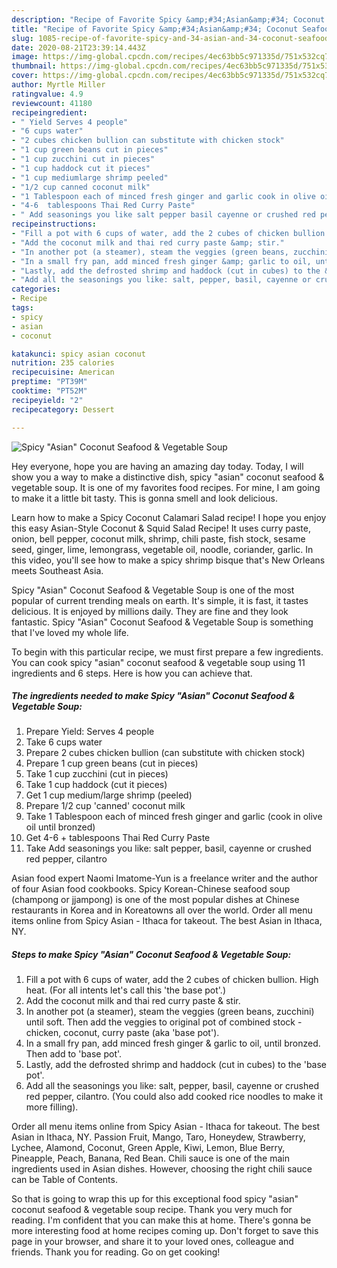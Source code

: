 ```yaml
---
description: "Recipe of Favorite Spicy &amp;#34;Asian&amp;#34; Coconut Seafood &amp;amp; Vegetable Soup"
title: "Recipe of Favorite Spicy &amp;#34;Asian&amp;#34; Coconut Seafood &amp;amp; Vegetable Soup"
slug: 1085-recipe-of-favorite-spicy-and-34-asian-and-34-coconut-seafood-and-amp-vegetable-soup
date: 2020-08-21T23:39:14.443Z
image: https://img-global.cpcdn.com/recipes/4ec63bb5c971335d/751x532cq70/spicy-asian-coconut-seafood-vegetable-soup-recipe-main-photo.jpg
thumbnail: https://img-global.cpcdn.com/recipes/4ec63bb5c971335d/751x532cq70/spicy-asian-coconut-seafood-vegetable-soup-recipe-main-photo.jpg
cover: https://img-global.cpcdn.com/recipes/4ec63bb5c971335d/751x532cq70/spicy-asian-coconut-seafood-vegetable-soup-recipe-main-photo.jpg
author: Myrtle Miller
ratingvalue: 4.9
reviewcount: 41180
recipeingredient:
- " Yield Serves 4 people"
- "6 cups water"
- "2 cubes chicken bullion can substitute with chicken stock"
- "1 cup green beans cut in pieces"
- "1 cup zucchini cut in pieces"
- "1 cup haddock cut it pieces"
- "1 cup mediumlarge shrimp peeled"
- "1/2 cup canned coconut milk"
- "1 Tablespoon each of minced fresh ginger and garlic cook in olive oil until bronzed"
- "4-6  tablespoons Thai Red Curry Paste"
- " Add seasonings you like salt pepper basil cayenne or crushed red pepper cilantro"
recipeinstructions:
- "Fill a pot with 6 cups of water, add the 2 cubes of chicken bullion. High heat. (For all intents let&#39;s call this &#39;the base pot&#39;.)"
- "Add the coconut milk and thai red curry paste &amp; stir."
- "In another pot (a steamer), steam the veggies (green beans, zucchini) until soft. Then add the veggies to original pot of combined stock - chicken, coconut, curry paste (aka &#39;base pot&#39;)."
- "In a small fry pan, add minced fresh ginger &amp; garlic to oil, until bronzed. Then add to &#39;base pot&#39;."
- "Lastly, add the defrosted shrimp and haddock (cut in cubes) to the &#39;base pot&#39;."
- "Add all the seasonings you like: salt, pepper, basil, cayenne or crushed red pepper, cilantro. (You could also add cooked rice noodles to make it more filling)."
categories:
- Recipe
tags:
- spicy
- asian
- coconut

katakunci: spicy asian coconut 
nutrition: 235 calories
recipecuisine: American
preptime: "PT39M"
cooktime: "PT52M"
recipeyield: "2"
recipecategory: Dessert

---
```



![Spicy &#34;Asian&#34; Coconut Seafood &amp; Vegetable Soup](https://img-global.cpcdn.com/recipes/4ec63bb5c971335d/751x532cq70/spicy-asian-coconut-seafood-vegetable-soup-recipe-main-photo.jpg)

Hey everyone, hope you are having an amazing day today. Today, I will show you a way to make a distinctive dish, spicy &#34;asian&#34; coconut seafood &amp; vegetable soup. It is one of my favorites food recipes. For mine, I am going to make it a little bit tasty. This is gonna smell and look delicious.

Learn how to make a Spicy Coconut Calamari Salad recipe! I hope you enjoy this easy Asian-Style Coconut &amp; Squid Salad Recipe! It uses curry paste, onion, bell pepper, coconut milk, shrimp, chili paste, fish stock, sesame seed, ginger, lime, lemongrass, vegetable oil, noodle, coriander, garlic. In this video, you&#39;ll see how to make a spicy shrimp bisque that&#39;s New Orleans meets Southeast Asia.

Spicy &#34;Asian&#34; Coconut Seafood &amp; Vegetable Soup is one of the most popular of current trending meals on earth. It's simple, it is fast, it tastes delicious. It is enjoyed by millions daily. They are fine and they look fantastic. Spicy &#34;Asian&#34; Coconut Seafood &amp; Vegetable Soup is something that I've loved my whole life.


To begin with this particular recipe, we must first prepare a few ingredients. You can cook spicy &#34;asian&#34; coconut seafood &amp; vegetable soup using 11 ingredients and 6 steps. Here is how you can achieve that.

<!--inarticleads1-->

##### The ingredients needed to make Spicy &#34;Asian&#34; Coconut Seafood &amp; Vegetable Soup:

1. Prepare  Yield: Serves 4 people
1. Take 6 cups water
1. Prepare 2 cubes chicken bullion (can substitute with chicken stock)
1. Prepare 1 cup green beans (cut in pieces)
1. Take 1 cup zucchini (cut in pieces)
1. Take 1 cup haddock (cut it pieces)
1. Get 1 cup medium/large shrimp (peeled)
1. Prepare 1/2 cup &#39;canned&#39; coconut milk
1. Take 1 Tablespoon each of minced fresh ginger and garlic (cook in olive oil until bronzed)
1. Get 4-6 + tablespoons Thai Red Curry Paste
1. Take  Add seasonings you like: salt pepper, basil, cayenne or crushed red pepper, cilantro


Asian food expert Naomi Imatome-Yun is a freelance writer and the author of four Asian food cookbooks. Spicy Korean-Chinese seafood soup (champong or jjampong) is one of the most popular dishes at Chinese restaurants in Korea and in Koreatowns all over the world. Order all menu items online from Spicy Asian - Ithaca for takeout. The best Asian in Ithaca, NY. 

<!--inarticleads2-->

##### Steps to make Spicy &#34;Asian&#34; Coconut Seafood &amp; Vegetable Soup:

1. Fill a pot with 6 cups of water, add the 2 cubes of chicken bullion. High heat. (For all intents let&#39;s call this &#39;the base pot&#39;.)
1. Add the coconut milk and thai red curry paste &amp; stir.
1. In another pot (a steamer), steam the veggies (green beans, zucchini) until soft. Then add the veggies to original pot of combined stock - chicken, coconut, curry paste (aka &#39;base pot&#39;).
1. In a small fry pan, add minced fresh ginger &amp; garlic to oil, until bronzed. Then add to &#39;base pot&#39;.
1. Lastly, add the defrosted shrimp and haddock (cut in cubes) to the &#39;base pot&#39;.
1. Add all the seasonings you like: salt, pepper, basil, cayenne or crushed red pepper, cilantro. (You could also add cooked rice noodles to make it more filling).


Order all menu items online from Spicy Asian - Ithaca for takeout. The best Asian in Ithaca, NY. Passion Fruit, Mango, Taro, Honeydew, Strawberry, Lychee, Alamond, Coconut, Green Apple, Kiwi, Lemon, Blue Berry, Pineapple, Peach, Banana, Red Bean. Chili sauce is one of the main ingredients used in Asian dishes. However, choosing the right chili sauce can be Table of Contents. 

So that is going to wrap this up for this exceptional food spicy &#34;asian&#34; coconut seafood &amp; vegetable soup recipe. Thank you very much for reading. I'm confident that you can make this at home. There's gonna be more interesting food at home recipes coming up. Don't forget to save this page in your browser, and share it to your loved ones, colleague and friends. Thank you for reading. Go on get cooking!
